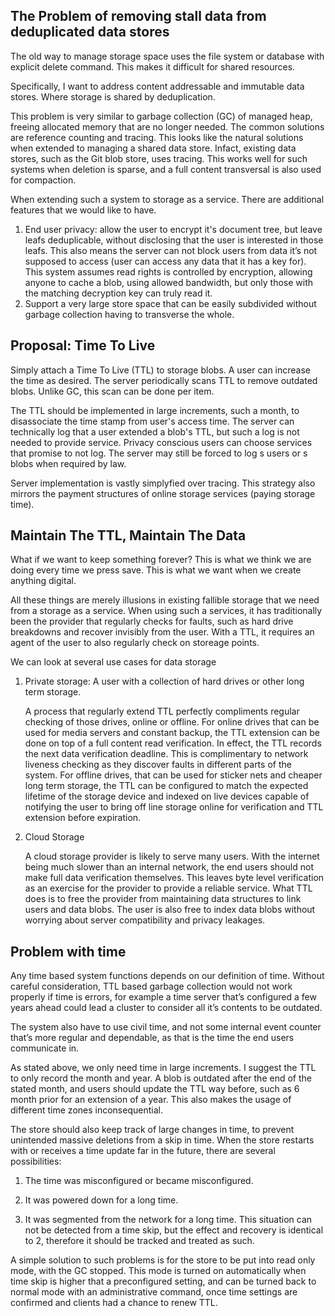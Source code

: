 ## The Problem of removing stall data from deduplicated data stores

The old way to manage storage space uses the file system or database with explicit delete command. This makes it difficult for shared resources.

Specifically, I want to address content addressable and immutable data stores. Where storage is shared by deduplication. 

This problem is very similar to garbage collection (GC) of managed heap, freeing allocated memory that are no longer needed. The common solutions are reference counting and tracing. This looks like the natural solutions when extended to managing a shared data store. Infact, existing data stores, such as the Git blob store, uses tracing. This works well for such systems when deletion is sparse, and a full content transversal is also used for compaction.

When extending such a system to storage as a service. There are additional features that we would like to have.

1. End user privacy: allow the user to encrypt it's document tree, but leave leafs deduplicable, without disclosing that the user is interested in those leafs. This also means the server can not block users from data it’s not supposed to access (user can access any data that it has a key for). This system assumes read rights is controlled by encryption, allowing anyone to cache a blob, using allowed bandwidth, but only those with the matching decryption key can truly read it.
2. Support a very large store space that can be easily subdivided without garbage collection having to transverse the whole.

## Proposal: Time To Live

Simply attach a Time To Live (TTL) to storage blobs. A user can increase the time as desired. The server periodically scans TTL to remove outdated blobs. Unlike GC, this scan can be done per item.

The TTL should be implemented in large increments, such a month, to disassociate the time stamp from user's access time. The server can technically log that a user extended a blob's TTL, but such a log is not needed to provide service. Privacy conscious users can choose services that promise to not log. The server may still be forced to log s users or s blobs when required by law.

Server implementation is vastly simplyfied over tracing. This strategy also mirrors the payment structures of online storage services (paying storage time).

## Maintain The TTL, Maintain The Data

What if we want to keep something forever? This is what we think we are doing every time we press save. This is what we want when we create anything digital. 

All these things are merely illusions in existing fallible storage that we need from a storage as a service. When using such a services, it has traditionally been the provider that regularly checks for faults, such as hard drive breakdowns and recover invisibly from the user. With a TTL, it requires an agent of the user to also regularly check on storeage points.

We can look at several use cases for data storage

1. Private storage: A user with a collection of hard drives or other long term storage.

	A process that regularly extend TTL perfectly compliments regular checking of those drives, online or offline. For online drives that can be used for media servers and constant backup, the TTL extension can be done on top of a full content read verification. In effect, the TTL records the next data verification deadline. This is complimentary to network liveness checking as they discover faults in different parts of the system. For offline drives, that can be used for sticker nets and cheaper long term storage, the TTL can be configured to match the expected lifetime of the storage device and indexed on live devices capable of notifying the user to bring off line storage online for verification and TTL extension before expiration. 

2. Cloud Storage

	A cloud storage provider is likely to serve many users. With the internet being much slower than an internal network, the end users should not make full data verification themselves. This leaves byte level verification as an exercise for the provider to provide a reliable service. What TTL does is to free the provider from maintaining data structures to link users and data blobs. The user is also free to index data blobs without worrying about server compatibility and privacy leakages.


## Problem with time

Any time based system functions depends on our definition of time. Without careful consideration, TTL based garbage collection would not work properly if time is errors, for example a time server that’s configured a few years ahead could lead a cluster to consider all it’s contents to be outdated.

The system also have to use civil time, and not some internal event counter that’s more regular and dependable, as that is the time the end users communicate in.

As stated above, we only need time in large increments. I suggest the TTL to only record the month and year. A blob is outdated after the end of the stated month, and users should update the TTL way before, such as 6 month prior for an extension of a year. This also makes the usage of different time zones inconsequential.

The store should also keep track of large changes in time, to prevent unintended massive deletions from a skip in time. When the store restarts with or receives a time update far in the future, there are several possibilities:

1. The time was misconfigured or became misconfigured.

2. It was powered down for a long time.

3. It was segmented from the network for a long time. This situation can not be detected from a time skip, but the effect and recovery is identical to 2, therefore it should be tracked and treated as such.

A simple solution to such problems is for the store to be put into read only mode, with the GC stopped. This mode is turned on automatically when time skip is higher that a preconfigured setting, and can be turned back to normal mode with an administrative command, once time settings are confirmed and clients had a chance to renew TTL. 

